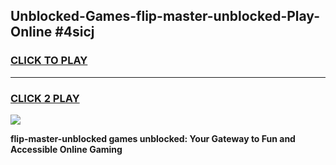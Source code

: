 
## Unblocked-Games-flip-master-unblocked-Play-Online #4sicj
<h3>
<a href="https://news.freeplayer.one?title=flip-master-unblocked&ref=3">CLICK TO PLAY</a></h3>
<hr>

<h3>
<a href="https://news.freeplayer.one?title=flip-master-unblocked&ref=3">CLICK 2 PLAY</a>
  
</h3>

<a href="https://news.freeplayer.one?title=flip-master-unblocked&ref=3"><img src="https://clearcache.store/games.png"></a>


**flip-master-unblocked games unblocked: Your Gateway to Fun and Accessible Online Gaming**
